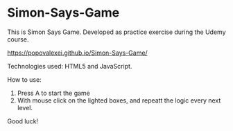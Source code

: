 # Simon-Says-Game

This is Simon Says Game. Developed as practice exercise during the Udemy course.

https://popovalexei.github.io/Simon-Says-Game/

Technologies used: HTML5 and JavaScript.

How to use: 
1. Press A to start the game
2. With mouse click on the lighted boxes, and repeatt the logic every next level. 

Good luck! 
